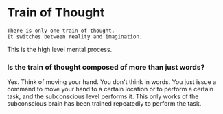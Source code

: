 Train of Thought
================

    There is only one train of thought.
    It switches between reality and imagination.
    
This is the high level mental process.



### Is the train of thought composed of more than just words?

Yes.  Think of moving your hand.  You don't think in words. 
You just issue a command to move your hand to a certain location
or to perform a certain task, and the subconscious level performs
it.  This only works of the subconscious brain has been trained
repeatedly to perform the task.